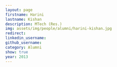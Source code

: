 ```yaml
---
layout: page
firstname: Harini
lastname: Kishan
description: MTech (Res.)
img: assets/img/people/alumni/harini-kishan.jpg
redirect: 
linkedin_username: 
github_username:
category: Alumni
show: true
year: 2013
---
```

